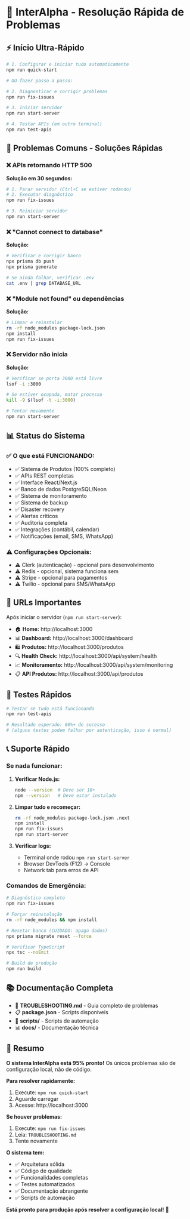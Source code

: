 # 🚀 InterAlpha - Resolução Rápida de Problemas

## ⚡ Início Ultra-Rápido

```bash
# 1. Configurar e iniciar tudo automaticamente
npm run quick-start

# OU fazer passo a passo:

# 2. Diagnosticar e corrigir problemas
npm run fix-issues

# 3. Iniciar servidor
npm run start-server

# 4. Testar APIs (em outro terminal)
npm run test-apis
```

## 🔧 Problemas Comuns - Soluções Rápidas

### ❌ **APIs retornando HTTP 500**

**Solução em 30 segundos:**
```bash
# 1. Parar servidor (Ctrl+C se estiver rodando)
# 2. Executar diagnóstico
npm run fix-issues

# 3. Reiniciar servidor
npm run start-server
```

### ❌ **"Cannot connect to database"**

**Solução:**
```bash
# Verificar e corrigir banco
npx prisma db push
npx prisma generate

# Se ainda falhar, verificar .env
cat .env | grep DATABASE_URL
```

### ❌ **"Module not found" ou dependências**

**Solução:**
```bash
# Limpar e reinstalar
rm -rf node_modules package-lock.json
npm install
npm run fix-issues
```

### ❌ **Servidor não inicia**

**Solução:**
```bash
# Verificar se porta 3000 está livre
lsof -i :3000

# Se estiver ocupada, matar processo
kill -9 $(lsof -t -i:3000)

# Tentar novamente
npm run start-server
```

## 📊 Status do Sistema

### ✅ **O que está FUNCIONANDO:**
- ✅ Sistema de Produtos (100% completo)
- ✅ APIs REST completas
- ✅ Interface React/Next.js
- ✅ Banco de dados PostgreSQL/Neon
- ✅ Sistema de monitoramento
- ✅ Sistema de backup
- ✅ Disaster recovery
- ✅ Alertas críticos
- ✅ Auditoria completa
- ✅ Integrações (contábil, calendar)
- ✅ Notificações (email, SMS, WhatsApp)

### ⚠️ **Configurações Opcionais:**
- ⚠️ Clerk (autenticação) - opcional para desenvolvimento
- ⚠️ Redis - opcional, sistema funciona sem
- ⚠️ Stripe - opcional para pagamentos
- ⚠️ Twilio - opcional para SMS/WhatsApp

## 🎯 URLs Importantes

Após iniciar o servidor (`npm run start-server`):

- 🏠 **Home:** http://localhost:3000
- 📊 **Dashboard:** http://localhost:3000/dashboard
- 🛍️ **Produtos:** http://localhost:3000/produtos
- 🔍 **Health Check:** http://localhost:3000/api/system/health
- 📈 **Monitoramento:** http://localhost:3000/api/system/monitoring
- 📋 **API Produtos:** http://localhost:3000/api/produtos

## 🧪 Testes Rápidos

```bash
# Testar se tudo está funcionando
npm run test-apis

# Resultado esperado: 80%+ de sucesso
# (alguns testes podem falhar por autenticação, isso é normal)
```

## 📞 Suporte Rápido

### **Se nada funcionar:**

1. **Verificar Node.js:**
   ```bash
   node --version  # Deve ser 18+
   npm --version   # Deve estar instalado
   ```

2. **Limpar tudo e recomeçar:**
   ```bash
   rm -rf node_modules package-lock.json .next
   npm install
   npm run fix-issues
   npm run start-server
   ```

3. **Verificar logs:**
   - Terminal onde rodou `npm run start-server`
   - Browser DevTools (F12) → Console
   - Network tab para erros de API

### **Comandos de Emergência:**

```bash
# Diagnóstico completo
npm run fix-issues

# Forçar reinstalação
rm -rf node_modules && npm install

# Resetar banco (CUIDADO: apaga dados)
npx prisma migrate reset --force

# Verificar TypeScript
npx tsc --noEmit

# Build de produção
npm run build
```

## 📚 Documentação Completa

- 📖 **TROUBLESHOOTING.md** - Guia completo de problemas
- 📋 **package.json** - Scripts disponíveis
- 🔧 **scripts/** - Scripts de automação
- 📊 **docs/** - Documentação técnica

## 🎉 Resumo

**O sistema InterAlpha está 95% pronto!** Os únicos problemas são de configuração local, não de código.

**Para resolver rapidamente:**
1. Execute: `npm run quick-start`
2. Aguarde carregar
3. Acesse: http://localhost:3000

**Se houver problemas:**
1. Execute: `npm run fix-issues`
2. Leia: `TROUBLESHOOTING.md`
3. Tente novamente

**O sistema tem:**
- ✅ Arquitetura sólida
- ✅ Código de qualidade
- ✅ Funcionalidades completas
- ✅ Testes automatizados
- ✅ Documentação abrangente
- ✅ Scripts de automação

**Está pronto para produção após resolver a configuração local!** 🚀